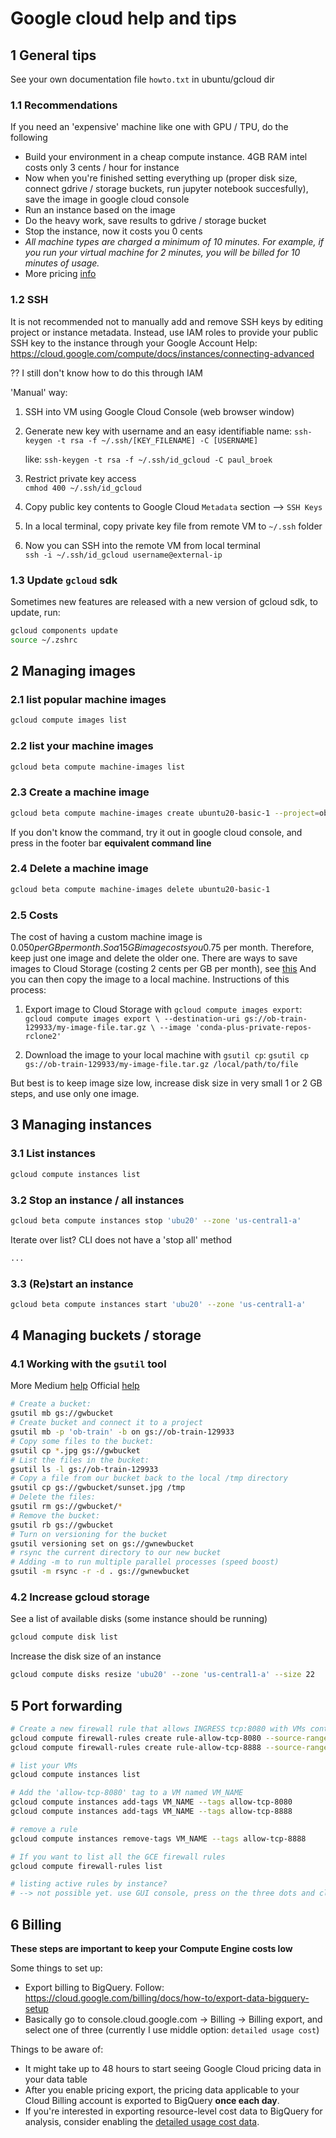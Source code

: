 # Google cloud help and tips

## 1 General tips

See your own documentation file `howto.txt` in ubuntu/gcloud dir

### 1.1 Recommendations

If you need an 'expensive' machine like one with GPU / TPU, do the following

- Build your environment in a cheap compute instance. 4GB RAM intel costs only 3 cents / hour for instance
- Now when you're finished setting everything up (proper disk size, connect gdrive / storage buckets, run jupyter notebook succesfully), save the image in google cloud console
- Run an instance based on the image
- Do the heavy work, save results to gdrive / storage bucket
- Stop the instance, now it costs you 0 cents
- _All machine types are charged a minimum of 10 minutes. For example, if you run your virtual machine for 2 minutes, you will be billed for 10 minutes of usage._
- More pricing [info](https://blog.optimal.io/CPO200-Pricing-Questions-Google-Cloud/)

### 1.2 SSH

It is not recommended not to manually add and remove SSH keys by editing project or instance metadata. 
Instead, use IAM roles to provide your public SSH key to the instance through your Google Account
Help:
https://cloud.google.com/compute/docs/instances/connecting-advanced

?? I still don't know how to do this through IAM

'Manual' way:

1. SSH into VM using Google Cloud Console (web browser window)

2. Generate new key with username and an easy identifiable name:
	`ssh-keygen -t rsa -f ~/.ssh/[KEY_FILENAME] -C [USERNAME]`

	like: `ssh-keygen -t rsa -f ~/.ssh/id_gcloud -C paul_broek`

3. Restrict private key access  
 	`cmhod 400 ~/.ssh/id_gcloud`

4. Copy public key contents to Google Cloud `Metadata` section ⟶ `SSH Keys`

5. In a local terminal, copy private key file from remote VM to `~/.ssh` folder

6. Now you can SSH into the remote VM from local terminal  
	`ssh -i ~/.ssh/id_gcloud username@external-ip`

### 1.3 Update `gcloud` sdk

Sometimes new features are released with a new version of gcloud sdk, to update, run: 
```bash
gcloud components update
source ~/.zshrc
```

## 2 Managing images

### 2.1 list popular machine images

```bash
gcloud compute images list
```

### 2.2 list your machine images

```bash
gcloud beta compute machine-images list
```

### 2.3 Create a machine image

```bash
gcloud beta compute machine-images create ubuntu20-basic-1 --project=ob-train --source-instance=ubuntu20-basic --source-instance-zone=us-central1-a --storage-location=us
```

If you don't know the command, try it out in google cloud console, and press in the footer bar **equivalent command line**

### 2.4 Delete a machine image

```bash
gcloud beta compute machine-images delete ubuntu20-basic-1
```

### 2.5 Costs

The cost of having a custom machine image is $0.050 per GB per month. So a 15GB image costs you 0.75$ per month. Therefore, keep just one image and delete the older one.
There are ways to save images to Cloud Storage (costing 2 cents per GB per month), see [this](https://stackoverflow.com/questions/59723073/how-to-download-a-google-cloud-compute-engine-vm-instance)
And you can then copy the image to a local machine. Instructions of this process:  

1. Export image to Cloud Storage with `gcloud compute images export`:
	`gcloud compute images export \
    --destination-uri gs://ob-train-129933/my-image-file.tar.gz \
    --image 'conda-plus-private-repos-rclone2' `

2. Download the image to your local machine with `gsutil cp`:
	`gsutil cp gs://ob-train-129933/my-image-file.tar.gz /local/path/to/file`

But best is to keep image size low, increase disk size in very small 1 or 2 GB steps, and use only one image.

## 3 Managing instances

### 3.1 List instances

```bash
gcloud compute instances list
```

### 3.2 Stop an instance / all instances

```bash
gcloud beta compute instances stop 'ubu20' --zone 'us-central1-a'
```

Iterate over list? CLI does not have a 'stop all' method
```bash
...
```

### 3.3 (Re)start an instance

```bash
gcloud beta compute instances start 'ubu20' --zone 'us-central1-a'
```

## 4 Managing buckets / storage

### 4.1 Working with the `gsutil` tool

More Medium [help](https://medium.com/google-cloud/google-cloud-storage-tutorial-part-1-aee81f9d3247)
Official [help](https://cloud.google.com/storage/docs/gsutil)
 
```bash
# Create a bucket:
gsutil mb gs://gwbucket
# Create bucket and connect it to a project
gsutil mb -p 'ob-train' -b on gs://ob-train-129933
# Copy some files to the bucket:
gsutil cp *.jpg gs://gwbucket
# List the files in the bucket:
gsutil ls -l gs://ob-train-129933
# Copy a file from our bucket back to the local /tmp directory
gsutil cp gs://gwbucket/sunset.jpg /tmp
# Delete the files:
gsutil rm gs://gwbucket/*
# Remove the bucket:
gsutil rb gs://gwbucket
# Turn on versioning for the bucket
gsutil versioning set on gs://gwnewbucket
# rsync the current directory to our new bucket
# Adding -m to run multiple parallel processes (speed boost)
gsutil -m rsync -r -d . gs://gwnewbucket
```

### 4.2 Increase gcloud storage

See a list of available disks (some instance should be running)

```bash
gcloud compute disk list
```

Increase the disk size of an instance

```bash
gcloud compute disks resize 'ubu20' --zone 'us-central1-a' --size 22
```

## 5 Port forwarding

```bash
# Create a new firewall rule that allows INGRESS tcp:8080 with VMs containing tag 'allow-tcp-8080'
gcloud compute firewall-rules create rule-allow-tcp-8080 --source-ranges 0.0.0.0/0 --target-tags allow-tcp-8080 --allow tcp:8080
gcloud compute firewall-rules create rule-allow-tcp-8888 --source-ranges 0.0.0.0/0 --target-tags allow-tcp-8888 --allow tcp:8888

# list your VMs
gcloud compute instances list

# Add the 'allow-tcp-8080' tag to a VM named VM_NAME
gcloud compute instances add-tags VM_NAME --tags allow-tcp-8080
gcloud compute instances add-tags VM_NAME --tags allow-tcp-8888

# remove a rule
gcloud compute instances remove-tags VM_NAME --tags allow-tcp-8888

# If you want to list all the GCE firewall rules
gcloud compute firewall-rules list

# listing active rules by instance?
# --> not possible yet. use GUI console, press on the three dots and click 'View network details'
```

## 6 Billing

**These steps are important to keep your Compute Engine costs low**

Some things to set up:

- Export billing to BigQuery. Follow: https://cloud.google.com/billing/docs/how-to/export-data-bigquery-setup 
- Basically go to console.cloud.google.com -> Billing -> Billing export, and select one of three (currently I use middle option: `detailed usage cost`)

Things to be aware of:

* It might take up to 48 hours to start seeing Google Cloud pricing data in your data table
* After you enable pricing export, the pricing data applicable to your Cloud Billing account is exported to BigQuery **once each day**.
* If you're interested in exporting resource-level cost data to BigQuery for analysis, consider enabling the [detailed usage cost data](https://cloud.google.com/billing/docs/how-to/export-data-bigquery-tables#detailed-usage-cost-data-schema).